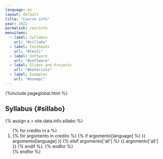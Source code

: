 ```yaml
---
language: en
layout: default
title: "Course info"
year: 2022
permalink: /en/info
menuitems:
  - label: Syllabus
    url: "#sillabo"
  - label: Textbooks
    url: "#testi"
  - label: Software
    url: "#software"
  - label: Slides and Projects
    url: "#materiale"
  - label: Examples
    url: "#esempi"
---
```


{%include pageglobal.html %}

## Syllabus {#sillabo}

{% assign a =  site.data.info.sillabo  %}
<ol>
{% for credito in a %} 
<li> {% for argomento in credito %}
{% if argomento[language] %}   {{ argomento[language] }}
{% elsif argomento['all'] %}   {{ argomento['all'] }}
{% endif %}. 
{% endfor %}</li>
 {% endfor %}</ol>

